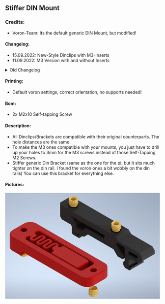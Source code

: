 ## Stiffer DIN Mount
### Credits:
- Voron-Team: Its the default generic DIN Mount, but modified!<br>

#### Changelog:
- 15.09.2022: New-Style Dinclips with M3-Inserts<br>
- 11.09.2022: M3 Version with and without Inserts<br>
<details>
  <summary>
    Old Changelog
  </summary>
-Release (01.09.2021): Release!<br>
</details>

#### Printing:
- Default voron settings, correct orientation, no supports needed!<br>

#### Bom:
- 2x M2x10 Self-tapping Screw<br>

#### Description:
- All Dinclips/Brackets are compatible with their original counterparts. The hole distances are the same.
- To make the M3 ones compatible with your mounts, you just have to drill up your holes to 3mm for the M3 screws instead of those Self-Tapping M2 Screws.
- Stiffer generic Din Bracket (same as the one for the pi, but it sits much tighter on the din rail. I found the voron ones a bit wobbly on the din rails) You can use this bracket for everything else.

#### Pictures:
![](./Pic-Index.jpg)
